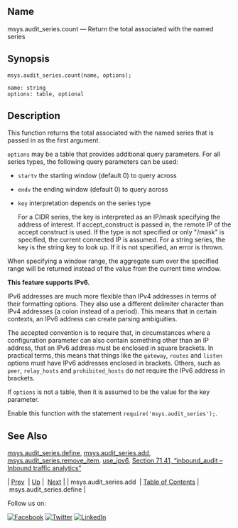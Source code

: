 <a name="lua.ref.msys.audit_series.count"></a>
## Name

msys.audit_series.count — Return the total associated with the named series

<a name="idp17372560"></a>
## Synopsis

`msys.audit_series.count(name, options);`

```
name: string
options: table, optional
```
<a name="idp17375504"></a>
## Description

This function returns the total associated with the named series that is passed in as the first argument.

`options` may be a table that provides additional query parameters. For all series types, the following query parameters can be used:

*   `startv` the starting window (default 0) to query across

*   `endv` the ending window (default 0) to query across

*   `key` interpretation depends on the series type

    For a CIDR series, the key is interpreted as an IP/mask specifying the address of interest. If accept_construct is passed in, the remote IP of the accept construct is used. If the type is not specified or only "/mask" is specified, the current connected IP is assumed. For a string series, the key is the string key to look up. If it is not specified, an error is thrown.

When specifying a window range, the aggregate sum over the specified range will be returned instead of the value from the current time window.

**This feature supports IPv6.**

IPv6 addresses are much more flexible than IPv4 addresses in terms of their formatting options. They also use a different delimiter character than IPv4 addresses (a colon instead of a period). This means that in certain contexts, an IPv6 address can create parsing ambiguities.

The accepted convention is to require that, in circumstances where a configuration parameter can also contain something other than an IP address, that an IPv6 address must be enclosed in square brackets. In practical terms, this means that things like the `gateway`, `routes` and `listen` options must have IPv6 addresses enclosed in brackets. Others, such as `peer`, `relay_hosts` and `prohibited_hosts` do not require the IPv6 address in brackets.

If `options` is not a table, then it is assumed to be the value for the key parameter.

Enable this function with the statement `require('msys.audit_series');`.

<a name="idp17391728"></a>
## See Also

[msys.audit_series.define](lua.ref.msys.audit_series.define.php "msys.audit_series.define"), [msys.audit_series.add](lua.ref.msys.audit_series.add.php "msys.audit_series.add"), [msys.audit_series.remove_item](lua.ref.msys.audit_series.remove_item.php "msys.audit_series.remove_item"), [use_ipv6](conf.ref.use_ipv6.php "use_ipv6"), [Section 71.41, “inbound_audit – Inbound traffic analytics”](modules.inbound_audit.php "71.41. inbound_audit – Inbound traffic analytics")

| [Prev](lua.ref.msys.audit_series.add.php)  | [Up](lua.function.details.php) |  [Next](lua.ref.msys.audit_series.define.php) |
| msys.audit_series.add  | [Table of Contents](index.php) |  msys.audit_series.define |

Follow us on:

[![Facebook](https://support.messagesystems.com/images/icon-facebook.png)](http://www.facebook.com/messagesystems) [![Twitter](https://support.messagesystems.com/images/icon-twitter.png)](http://twitter.com/#!/MessageSystems) [![LinkedIn](https://support.messagesystems.com/images/icon-linkedin.png)](http://www.linkedin.com/company/message-systems)